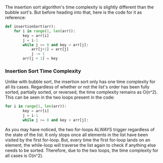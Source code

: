 <!--title={Insertion Sort Time Complexity}-->

<!--badges={Algorithms:10,Python:5}-->

<!--concepts={Insertion sort}-->

The insertion sort algorithm's time complexity is slightly different than the bubble sort's. But before heading into that, here is the code for it as reference:

```Python
def insertionSort(arr): 
    for i in range(1, len(arr)): 
        key = arr[i] 
        j = i-1
        while j >= 0 and key < arr[j]:
        	arr[j+1] = arr[j]
        	j -= 1
        arr[j + 1] = key
```



### Insertion Sort Time Complexity

Unlike with bubble sort, the insertion sort only has one time complexity for all its cases. Regardless of whether or not the list's order has been fully sorted, partially sorted, or reversed, the time complexity remains as O(n^2). This can be seen in the two loops present in the code:

```Python
for i in range(1, len(arr)): 
        key = arr[i] 
        j = i-1
        while j >= 0 and key < arr[j]:
```

As you may have noticed, the two for-loops ALWAYS trigger regardless of the state of the list. It only stops once all elements in the list have been visited by the first for-loop. But, every time the first for-loop lands on an element, the while-loop will traverse the list again to check if anything else needs to be sorted. Therefore, due to the two loops, the time complexity for all cases is O(n^2).